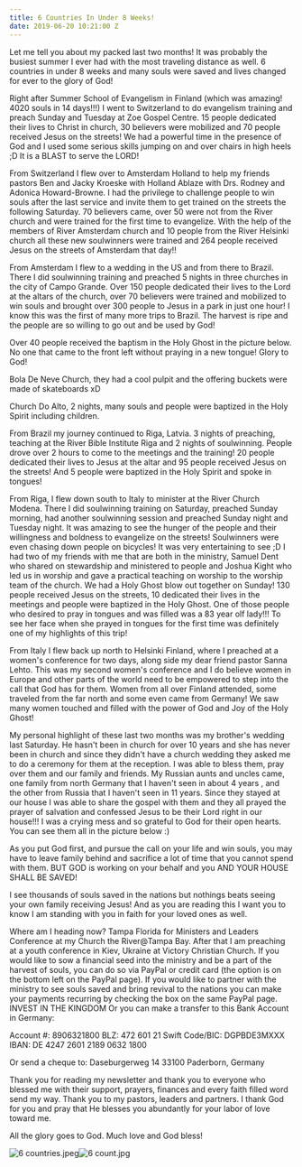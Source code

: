 ```yaml
---
title: 6 Countries In Under 8 Weeks!
date: 2019-06-20 10:21:00 Z
---
```


Let me tell you about my packed last two months! It was probably the busiest summer I ever had with the most traveling distance as well. 6 countries in under 8 weeks and many souls were saved and lives changed for ever to the glory of God!

Right after Summer School of Evangelism in Finland (which was amazing! 4020 souls in 14 days!!!) I went to Switzerland to do evangelism training and preach Sunday and Tuesday at Zoe Gospel Centre. 15 people dedicated their lives to Christ in church, 30 believers were mobilized and 70 people received Jesus on the streets! We had a powerful time in the presence of God and I used some serious skills jumping on and over chairs in high heels ;D It is a BLAST to serve the LORD!

From Switzerland I flew over to Amsterdam Holland to help my friends pastors Ben and Jacky Kroeske with Holland Ablaze with Drs. Rodney and Adonica Howard-Browne. I had the privilege to challenge people to win souls after the last service and invite them to get trained on the streets the following Saturday. 70 believers came, over 50 were not from the River church and were trained for the first time to evangelize. With the help of the members of River Amsterdam church and 10 people from the River Helsinki church all these new soulwinners were trained and 264 people received Jesus on the streets of Amsterdam that day!! 

From Amsterdam I flew to a wedding in the US and from there to Brazil. There I did soulwinning training and preached 5 nights in three churches in the city of Campo Grande. Over 150 people dedicated their lives to the Lord at the altars of the church, over 70 believers were trained and mobilized to win souls and brought over 300 people to Jesus in a park in just one hour! I know this was the first of many more trips to Brazil. The harvest is ripe and the people are so willing to go out and be used by God!

Over 40 people received the baptism in the Holy Ghost in the picture below. No one that came to the front left without praying in a new tongue! Glory to God!

Bola De Neve Church,
they had a cool pulpit and the offering buckets were made of skateboards xD

Church Do Alto, 2 nights, many souls and people were baptized in the Holy Spirit including children.

From Brazil my journey continued to Riga, Latvia. 3 nights of preaching, teaching at the River Bible Institute Riga and 2 nights of soulwinning.
People drove over 2 hours to come to the meetings and the training! 20 people dedicated their lives to Jesus at the altar and 95 people received Jesus on the streets! And 5 people were baptized in the Holy Spirit and spoke in tongues!

From Riga, I flew down south to Italy to minister at the River Church Modena. There I did soulwinning training on Saturday, preached Sunday morning, had another soulwinning session and preached Sunday night and Tuesday night. It was amazing to see the hunger of the people and their willingness and boldness to evangelize on the streets! Soulwinners were even chasing down people on bicycles! It was very entertaining to see ;D
I had two of my friends with me that are both in the ministry, Samuel Dent who shared on stewardship and ministered to people and Joshua Kight who led us in worship and gave a practical teaching on worship to the worship team of the church.
We had a Holy Ghost blow out together on Sunday! 
130 people received Jesus on the streets, 10 dedicated their lives in the meetings and people were baptized in the Holy Ghost. One of those people who desired to pray in tongues and was filled was a 83 year olf lady!!! To see her face when she prayed in tongues for the first time was definitely one of my highlights of this trip! 

From Italy I flew back up north to Helsinki Finland, where I preached at a women's conference for two days, along side my dear friend pastor Sanna Lehto. This was my second women's conference and I do believe women in Europe and other parts of the world need to be empowered to step into the call that God has for them. 
Women from all over Finland attended, some traveled from the far north and some even came from Germany!
We saw many women touched and filled with the power of God and Joy of the Holy Ghost!

My personal highlight of these last two months was my brother's wedding last Saturday. He hasn't been in church for over 10 years and she has never been in church and since they didn't have a church wedding they asked me to do a ceremony for them at the reception. I was able to bless them, pray over them and our family and friends. 
My Russian aunts and uncles came, one family from north Germany that I haven't seen in about 4 years , and the other from Russia that I haven't seen in 11 years. Since they stayed at our house I was able to share the gospel with them and they all prayed the prayer of salvation and confessed Jesus to be their Lord right in our house!!! I was a crying mess and so grateful to God for their open hearts. 
You can see them all in the picture below :)

As you put God first, and pursue the call on your life and win souls, you may have to leave family behind and sacrifice a lot of time that you cannot spend with them. BUT GOD is working on your behalf and you AND YOUR HOUSE SHALL BE SAVED!

I see thousands of souls saved in the nations but nothings beats seeing your own family receiving Jesus!
And as you are reading this I want you to know I am standing with you in faith for your loved ones as well.

Where am I heading now?
Tampa Florida for Ministers and Leaders Conference at my Church the River@Tampa Bay.
After that I am preaching at a youth conference in Kiev, Ukraine at Victory Christian Church.
If you would like to sow a financial seed into the ministry and be a part of the harvest of souls, you can do so via PayPal or credit card (the option is on the bottom left on the PayPal page). If you would like to partner with the ministry to see souls saved and bring revival to the nations you can make your payments recurring by checking the box on the same PayPal page. 
INVEST IN THE KINGDOM
Or you can make a transfer to this Bank Account in Germany:

Account #: 8906321800
BLZ: 472 601 21
Swift Code/BIC: DGPBDE3MXXX
IBAN: DE 4247 2601 2189 0632 1800

Or send a cheque to:
Daseburgerweg 14
33100 Paderborn, Germany

Thank you for reading my newsletter and thank you to everyone who blessed me with their support, prayers, finances and every faith filled word send my way. 
Thank you to my pastors, leaders and partners. I thank God for you and pray that He blesses you abundantly for your labor of love toward me.

All the glory goes to God.
Much love and God bless!

![6 countries.jpeg](/uploads/6%20countries.jpeg)![6 count.jpg](/uploads/6%20count.jpg)